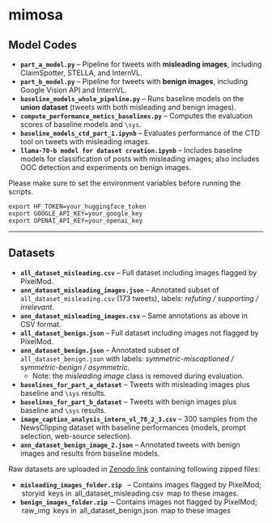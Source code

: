# mimosa

## Model Codes

- **`part_a_model.py`** – Pipeline for tweets with **misleading images**, including ClaimSpotter, STELLA, and InternVL.  
- **`part_b_model.py`** – Pipeline for tweets with **benign images**, including Google Vision API and InternVL.  
- **`baseline_models_whole_pipeline.py`** – Runs baseline models on the **union dataset** (tweets with both misleading and benign images).  
- **`compute_performance_metics_baselines.py`** – Computes the evaluation scores of baseline models and `\sys`.  
- **`baseline_models_ctd_part_1.ipynb`** – Evaluates performance of the CTD tool on tweets with misleading images.  
- **`llama-70-b model for dataset creation.ipynb`** – Includes baseline models for classification of posts with misleading images; also includes OOC detection and experiments on benign images.  

Please make sure to set the environment variables before running the scripts.
```
export HF_TOKEN=your_huggingface_token
export GOOGLE_API_KEY=your_google_key
export OPENAI_API_KEY=your_openai_key
```
---

## Datasets

- **`all_dataset_misleading.csv`** – Full dataset including images flagged by PixelMod.  
- **`ann_dataset_misleading_images.json`** – Annotated subset of `all_dataset_misleading.csv` (173 tweets), labels: *refuting / supporting / irrelevant*.  
- **`ann_dataset_misleading_images.csv`** – Same annotations as above in CSV format.  
- **`all_dataset_benign.json`** – Full dataset including images not flagged by PixelMod.  
- **`ann_dataset_benign.json`** – Annotated subset of `all_dataset_benign.json` with labels: *symmetric-miscaptioned / symmetric-benign / asymmetric*.  
  - Note: the *misleading image* class is removed during evaluation.  
- **`baselines_for_part_a_dataset`** – Tweets with misleading images plus baseline and `\sys` results.  
- **`baselines_for_part_b_dataset`** – Tweets with benign images plus baseline and `\sys` results.  
- **`image_caption_analysis_intern_vl_78_2_3.csv`** – 300 samples from the NewsClipping dataset with baseline performances (models, prompt selection, web-source selection).  
- **`ann_dataset_benign_image_2.json`** – Annotated tweets with benign images and results from baseline models.  

Raw datasets are uploaded in [Zenodo link](https://zenodo.org/records/16957489) containing following zipped files:
- **`misleading_images_folder.zip `** – Contains images flagged by PixelMod; ⁠ storyid ⁠ keys in ⁠ all_dataset_misleading.csv ⁠ map to these images.
- **⁠`benign_images_folder.zip` ⁠** – Contains images not flagged by PixelMod; ⁠ raw_img ⁠ keys in ⁠ all_dataset_benign.json ⁠ map to these images
